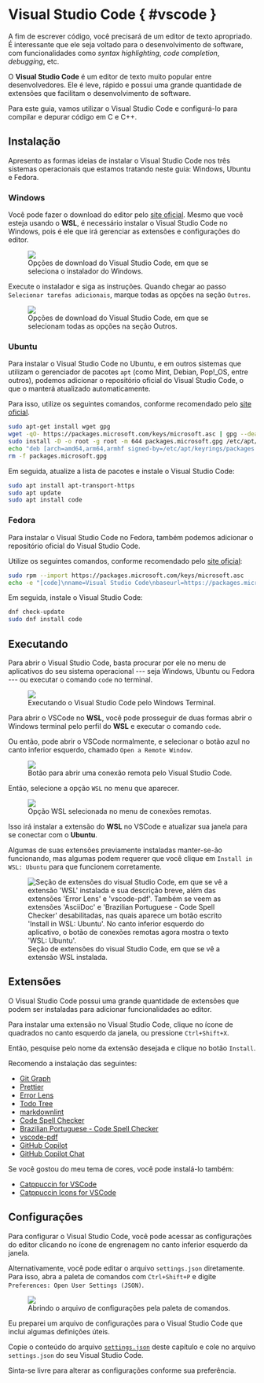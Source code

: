 # Visual Studio Code { #vscode }

A fim de escrever código, você precisará de um editor de texto apropriado.
É interessante que ele seja voltado para o desenvolvimento de software, com funcionalidades como _syntax highlighting_, _code completion_, _debugging_, etc.

O **Visual Studio Code** é um editor de texto muito popular entre desenvolvedores.
Ele é leve, rápido e possui uma grande quantidade de extensões que facilitam o desenvolvimento de software.

Para este guia, vamos utilizar o Visual Studio Code e configurá-lo para compilar e depurar código em C e C++.

## Instalação

Apresento as formas ideias de instalar o Visual Studio Code nos três sistemas operacionais que estamos tratando neste guia: Windows, Ubuntu e Fedora.

### Windows

Você pode fazer o download do editor pelo [site oficial](https://code.visualstudio.com/Download).
Mesmo que você esteja usando o **WSL**, é necessário instalar o Visual Studio Code no Windows, pois é ele que irá gerenciar as extensões e configurações do editor.

<figure>
<img src="./download_options.png" />
<figcaption>Opções de download do Visual Studio Code, em que se seleciona o instalador do Windows.</figcaption>
</figure>

Execute o instalador e siga as instruções.
Quando chegar ao passo `Selecionar tarefas adicionais`, marque todas as opções na seção `Outros`.

<figure>
<img src="./other_options.png" />
<figcaption>Opções de download do Visual Studio Code, em que se selecionam todas as opções na seção Outros.</figcaption>
</figure>

### Ubuntu

Para instalar o Visual Studio Code no Ubuntu, e em outros sistemas que utilizam o gerenciador de pacotes `apt` (como Mint, Debian, Pop!\_OS, entre outros), podemos adicionar o repositório oficial do Visual Studio Code, o que o manterá atualizado automaticamente.

Para isso, utilize os seguintes comandos, conforme recomendado pelo [site oficial](https://code.visualstudio.com/docs/setup/linux#_debian-and-ubuntu-based-distributions).

```bash
sudo apt-get install wget gpg
wget -qO- https://packages.microsoft.com/keys/microsoft.asc | gpg --dearmor > packages.microsoft.gpg
sudo install -D -o root -g root -m 644 packages.microsoft.gpg /etc/apt/keyrings/packages.microsoft.gpg
echo "deb [arch=amd64,arm64,armhf signed-by=/etc/apt/keyrings/packages.microsoft.gpg] https://packages.microsoft.com/repos/code stable main" |sudo tee /etc/apt/sources.list.d/vscode.list > /dev/null
rm -f packages.microsoft.gpg
```

Em seguida, atualize a lista de pacotes e instale o Visual Studio Code:

```bash
sudo apt install apt-transport-https
sudo apt update
sudo apt install code
```

### Fedora

Para instalar o Visual Studio Code no Fedora, também podemos adicionar o repositório oficial do Visual Studio Code.

Utilize os seguintes comandos, conforme recomendado pelo [site oficial](https://code.visualstudio.com/docs/setup/linux#_rhel-fedora-and-centos-based-distributions):

```bash
sudo rpm --import https://packages.microsoft.com/keys/microsoft.asc
echo -e "[code]\nname=Visual Studio Code\nbaseurl=https://packages.microsoft.com/yumrepos/vscode\nenabled=1\ngpgcheck=1\ngpgkey=https://packages.microsoft.com/keys/microsoft.asc" | sudo tee /etc/yum.repos.d/vscode.repo > /dev/null
```

Em seguida, instale o Visual Studio Code:

```bash
dnf check-update
sudo dnf install code
```

## Executando

Para abrir o Visual Studio Code, basta procurar por ele no menu de aplicativos do seu sistema operacional --- seja Windows, Ubuntu ou Fedora --- ou executar o comando `code` no terminal.

<figure>
<img src="./running_code_in_terminal.png" />
<figcaption>Executando o Visual Studio Code pelo Windows Terminal.</figcaption>
</figure>

Para abrir o VSCode no **WSL**, você pode prosseguir de duas formas abrir o Windows terminal pelo perfil do **WSL** e executar o comando `code`.

Ou então, pode abrir o VSCode normalmente, e selecionar o botão azul no canto inferior esquerdo, chamado `Open a Remote Window`.

<figure>
<img src="./remote_window.png" />
<figcaption>Botão para abrir uma conexão remota pelo Visual Studio Code.</figcaption>
</figure>

Então, selecione a opção `WSL` no menu que aparecer.

<figure>
<img src="./connections_menu.png" />
<figcaption>Opção WSL selecionada no menu de conexões remotas.</figcaption>
</figure>

Isso irá instalar a extensão do **WSL** no VSCode e atualizar sua janela para se conectar com o **Ubuntu**.

Algumas de suas extensões previamente instaladas manter-se-ão funcionando, mas algumas podem requerer que você clique em `Install in WSL: Ubuntu` para que funcionem corretamente.

<figure>
<img src="./extensions.png" alt="Seção de extensões do visual Studio Code, em que se vê a extensão 'WSL' instalada e sua descrição breve, além das extensões 'Error Lens' e 'vscode-pdf'. Também se veem as extensões 'AsciiDoc' e 'Brazilian Portuguese - Code Spell Checker' desabilitadas, nas quais aparece um botão escrito 'Install in WSL: Ubuntu'. No canto inferior esquerdo do aplicativo, o botão de conexões remotas agora mostra o texto 'WSL: Ubuntu'."/>
<figcaption>Seção de extensões do visual Studio Code, em que se vê a extensão WSL instalada.</figcaption>
</figure>

## Extensões

O Visual Studio Code possui uma grande quantidade de extensões que podem ser instaladas para adicionar funcionalidades ao editor.

Para instalar uma extensão no Visual Studio Code, clique no ícone de quadrados no canto esquerdo da janela, ou pressione `Ctrl+Shift+X`.

Então, pesquise pelo nome da extensão desejada e clique no botão `Install`.

Recomendo a instalação das seguintes:

- [Git Graph](https://marketplace.visualstudio.com/items?itemName=mhutchie.git-graph)
- [Prettier](https://marketplace.visualstudio.com/items?itemName=esbenp.prettier-vscode)
- [Error Lens](https://marketplace.visualstudio.com/items?itemName=usernamehw.errorlens)
- [Todo Tree](https://marketplace.visualstudio.com/items?itemName=Gruntfuggly.todo-tree)
- [markdownlint](https://marketplace.visualstudio.com/items?itemName=DavidAnson.vscode-markdownlint)
- [Code Spell Checker](https://marketplace.visualstudio.com/items?itemName=streetsidesoftware.code-spell-checker)
- [Brazilian Portuguese - Code Spell Checker](https://marketplace.visualstudio.com/items?itemName=streetsidesoftware.code-spell-checker-portuguese-brazilian)
- [vscode-pdf](https://marketplace.visualstudio.com/items?itemName=tomoki1207.pdf)
- [GitHub Copilot](https://marketplace.visualstudio.com/items?itemName=GitHub.copilot)
- [GitHub Copilot Chat](https://marketplace.visualstudio.com/items?itemName=GitHub.copilot-chat)

Se você gostou do meu tema de cores, você pode instalá-lo também:

- [Catppuccin for VSCode](https://marketplace.visualstudio.com/items?itemName=Catppuccin.catppuccin-vsc)
- [Catppuccin Icons for VSCode](https://marketplace.visualstudio.com/items?itemName=Catppuccin.catppuccin-vsc)

## Configurações

Para configurar o Visual Studio Code, você pode acessar as configurações do editor clicando no ícone de engrenagem no canto inferior esquerdo da janela.

Alternativamente, você pode editar o arquivo `settings.json` diretamente.
Para isso, abra a paleta de comandos com `Ctrl+Shift+P` e digite `Preferences: Open User Settings (JSON)`.

<figure>
<img src="./opening_user_settings.png" />
<figcaption>Abrindo o arquivo de configurações pela paleta de comandos.</figcaption>
</figure>

Eu preparei um arquivo de configurações para o Visual Studio Code que inclui algumas definições úteis.

Copie o conteúdo do arquivo [`settings.json`](settings.json) deste capítulo e cole no arquivo `settings.json` do seu Visual Studio Code.

Sinta-se livre para alterar as configurações conforme sua preferência.
